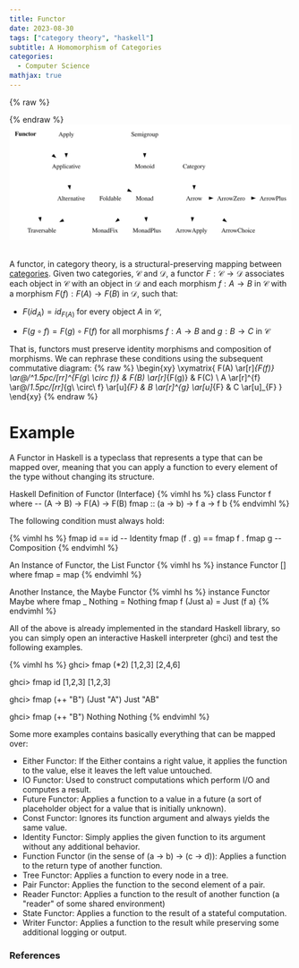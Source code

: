 ```yaml
---
title: Functor
date: 2023-08-30
tags: ["category theory", "haskell"]
subtitle: A Homomorphism of Categories
categories:
  - Computer Science
mathjax: true
---
```



{% raw %}
<script>
  MathJax = {
    loader: {
      load: ['[custom]/xypic.js'],
      paths: {custom: 'https://beuke.org/js'}
    },
    tex: {
      packages: {'[+]': ['xypic']}
    }
  };
</script>

<script id="MathJax-script" src="https://cdn.jsdelivr.net/npm/mathjax@3.1.4/es5/tex-chtml-full.js"></script>
<script id="dark-toggle" src="/js/dark-toggle.js"></script>

</style>
{% endraw %}

<br>
<div class=typeclass>
<img src="/images/functor.svg">
</div>
<!-- The source as dot is next to image. Compile with: dot -Tsvg typeclasses.dot -o typeclasses.svg -->
<br>

A functor, in category theory, is a structural-preserving mapping between [categories](/category). Given two categories, $\mathcal{C}$ and $\mathcal{D}$, a functor $F: \mathcal{C} \rightarrow \mathcal{D}$ associates each object in $\mathcal{C}$ with an object in $\mathcal{D}$ and each morphism $f : A \rightarrow B$ in $\mathcal{C}$ with a morphism $F(f) : F(A) \rightarrow F(B)$ in $\mathcal{D}$, such that:

* $F(id_{A}) = id_{F(A)}$ for every object $A$ in $\mathcal{C}$,

* $F(g \circ f) = F(g) \circ F(f)$ for all morphisms $f : A \rightarrow B$ and $g : B \rightarrow C$ in $\mathcal{C}$

<!-- , or in terms of [hom-sets](/hom-sets) $Hom_{C}(A,B) \rightarrow Hom_{D}(F(A),F(B))$, -->


That is, functors must preserve identity morphisms and composition of morphisms. We can rephrase these conditions using the subsequent commutative diagram:
{% raw %}
\begin{xy}
\xymatrix{
F(A) \ar[r]_{F(f)} \ar@/^1.5pc/[rr]^{F(g\ \circ f)} & F(B) \ar[r]_{F(g)} & F(C) \\
A \ar[r]^{f} \ar@/_1.5pc/[rr]_{g\ \circ\ f} \ar[u]_{F} & B \ar[r]^{g} \ar[u]_{F} & C \ar[u]_{F}
}
\end{xy}
{% endraw %}

# Example

A Functor in Haskell is a typeclass that represents a type that can be mapped over, meaning that you can apply a function to every element of the type without changing its structure.

Haskell Definition of Functor (Interface)
{% vimhl hs %}
class Functor f where
    --      (A -> B) -> F(A) -> F(B)
    fmap :: (a -> b) -> f a  -> f b
{% endvimhl %}

The following condition must always hold:

{% vimhl hs %}
fmap id == id                   -- Identity
fmap (f . g) == fmap f . fmap g -- Composition
{% endvimhl %}

An Instance of Functor, the List Functor
{% vimhl hs %}
instance Functor [] where
    fmap = map
{% endvimhl %}

Another Instance, the Maybe Functor
{% vimhl hs %}
instance  Functor Maybe  where
    fmap _ Nothing       = Nothing
    fmap f (Just a)      = Just (f a)
{% endvimhl %}

All of the above is already implemented in the standard Haskell library, so you can simply open an interactive Haskell interpreter (ghci) and test the following examples.

{% vimhl hs %}
ghci> fmap (*2) [1,2,3]
[2,4,6]

ghci> fmap id [1,2,3]
[1,2,3]

ghci> fmap (++ "B") (Just "A")
Just "AB"

ghci> fmap (++ "B") Nothing
Nothing
{% endvimhl %}

Some more examples contains basically everything that can be mapped over:

* Either Functor: If the Either contains a right value, it applies the function to the value, else it leaves the left value untouched.
* IO Functor: Used to construct computations which perform I/O and computes a result.
* Future Functor: Applies a function to a value in a future (a sort of placeholder object for a value that is initially unknown).
* Const Functor: Ignores its function argument and always yields the same value.
* Identity Functor: Simply applies the given function to its argument without any additional behavior.
* Function Functor (in the sense of (a -> b) -> (c -> d)): Applies a function to the return type of another function.
* Tree Functor: Applies a function to every node in a tree.
* Pair Functor: Applies the function to the second element of a pair.
* Reader Functor: Applies a function to the result of another function (a "reader" of some shared environment)
* State Functor: Applies a function to the result of a stateful computation.
* Writer Functor: Applies a function to the result while preserving some additional logging or output.

### References

[^0]: The diagram displayed at the top of this post is a modified version of Brent Yorgey's [Typeclassopedia diagram](https://wiki.haskell.org/File:Typeclassopedia-diagram.png)
[^1]: [Functor in ncatlab](https://ncatlab.org/nlab/show/functor#definition)
